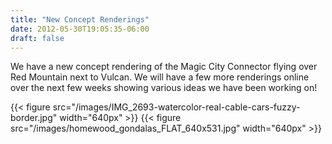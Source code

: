 ```yaml
---
title: "New Concept Renderings"
date: 2012-05-30T19:05:35-06:00
draft: false
---
```


We have a new concept rendering of the Magic City Connector flying
over Red Mountain next to Vulcan. We will have a few more renderings
online over the next few weeks showing various ideas we have been
working on!

{{< figure src="/images/IMG_2693-watercolor-real-cable-cars-fuzzy-border.jpg" width="640px" >}}
{{< figure src="/images/homewood_gondalas_FLAT_640x531.jpg" width="640px" >}}

